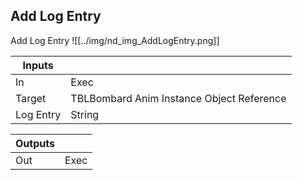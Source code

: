 ## Add Log Entry
Add Log Entry
![[../img/nd_img_AddLogEntry.png]]

|Inputs||
|--|--|
| In | Exec |
| Target | TBLBombard Anim Instance Object Reference |
| Log Entry | String |

|Outputs||
|--|--|
| Out | Exec |
